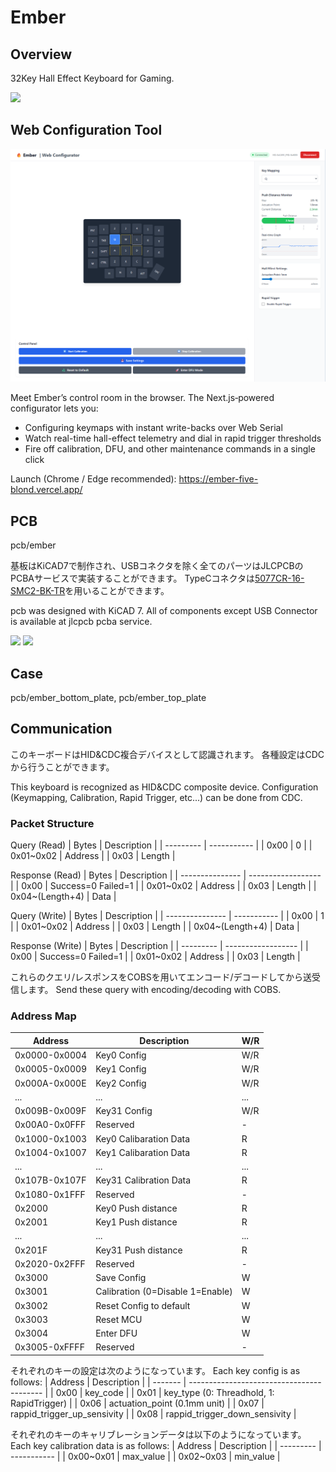# Ember
## Overview
32Key Hall Effect Keyboard for Gaming.

![](doc/ember.jpg)

## Web Configuration Tool
![](doc/web_configurator.png)

Meet Ember’s control room in the browser. The Next.js‑powered configurator lets you:

- Configuring keymaps with instant write-backs over Web Serial
- Watch real-time hall-effect telemetry and dial in rapid trigger thresholds
- Fire off calibration, DFU, and other maintenance commands in a single click

Launch (Chrome / Edge recommended):
https://ember-five-blond.vercel.app/

## PCB
pcb/ember

基板はKiCAD7で制作され、USBコネクタを除く全てのパーツはJLCPCBのPCBAサービスで実装することができます。
TypeCコネクタは[5077CR-16-SMC2-BK-TR](https://akizukidenshi.com/catalog/g/gC-14356/)を用いることができます。

pcb was designed with KiCAD 7.
All of components except USB Connector is available at jlcpcb pcba service.

![](doc/ember_top.png)
![](doc/ember_bottom.png)

## Case
pcb/ember_bottom_plate, pcb/ember_top_plate

## Communication
このキーボードはHID&CDC複合デバイスとして認識されます。
各種設定はCDCから行うことができます。

This keyboard is recognized as HID&CDC composite device.
Configuration (Keymapping, Calibration, Rapid Trigger, etc...) can be done from CDC.

### Packet Structure
Query (Read)
| Bytes     | Description |
| --------- | ----------- |
| 0x00      | 0           |
| 0x01~0x02 | Address     |
| 0x03      | Length      |

Response (Read)
| Bytes           | Description        |
| --------------- | ------------------ |
| 0x00            | Success=0 Failed=1 |
| 0x01~0x02       | Address            |
| 0x03            | Length             |
| 0x04~(Length+4) | Data               |

Query (Write)
| Bytes           | Description |
| --------------- | ----------- |
| 0x00            | 1           |
| 0x01~0x02       | Address     |
| 0x03            | Length      |
| 0x04~(Length+4) | Data        |

Response (Write)
| Bytes     | Description        |
| --------- | ------------------ |
| 0x00      | Success=0 Failed=1 |
| 0x01~0x02 | Address            |
| 0x03      | Length             |

これらのクエリ/レスポンスをCOBSを用いてエンコード/デコードしてから送受信します。
Send these query with encoding/decoding with COBS.

### Address Map
| Address       | Description                      | W/R |
| ------------- | -------------------------------- | --- |
| 0x0000-0x0004 | Key0 Config                      | W/R |
| 0x0005-0x0009 | Key1 Config                      | W/R |
| 0x000A-0x000E | Key2 Config                      | W/R |
| ...           | ...                              | ... |
| 0x009B-0x009F | Key31 Config                     | W/R |
| 0x00A0-0x0FFF | Reserved                         | -   |
| 0x1000-0x1003 | Key0 Calibaration Data           | R   |
| 0x1004-0x1007 | Key1 Calibaration Data           | R   |
| ...           | ...                              | ... |
| 0x107B-0x107F | Key31 Calibration Data           | R   |
| 0x1080-0x1FFF | Reserved                         | -   |
| 0x2000        | Key0 Push distance               | R   |
| 0x2001        | Key1 Push distance               | R   |
| ...           | ...                              | ... |
| 0x201F        | Key31 Push distance              | R   |
| 0x2020-0x2FFF | Reserved                         | -   |
| 0x3000        | Save Config                      | W   |
| 0x3001        | Calibration (0=Disable 1=Enable) | W   |
| 0x3002        | Reset Config to default          | W   |
| 0x3003        | Reset MCU                        | W   |
| 0x3004        | Enter DFU                        | W   |
| 0x3005-0xFFFF | Reserved                         | -   |

それぞれのキーの設定は次のようになっています。
Each key config is as follows:
| Address | Description                               |
| ------- | ----------------------------------------- |
| 0x00    | key_code                                  |
| 0x01    | key_type (0: Threadhold, 1: RapidTrigger) |
| 0x06    | actuation_point (0.1mm unit)              |
| 0x07    | rappid_trigger_up_sensivity               |
| 0x08    | rappid_trigger_down_sensivity             |

それぞれのキーのキャリブレーションデータは以下のようになっています。
Each key calibration data is as follows:
| Address   | Description |
| --------- | ----------- |
| 0x00~0x01 | max_value   |
| 0x02~0x03 | min_value   |
